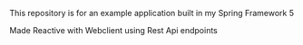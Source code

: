 

This repository is for an example application built in my Spring Framework 5 

Made Reactive with Webclient using Rest Api endpoints